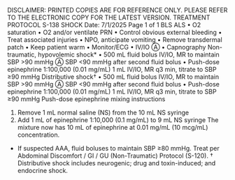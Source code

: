 DISCLAIMER: PRINTED COPIES ARE FOR REFERENCE ONLY. PLEASE REFER TO THE ELECTRONIC COPY FOR THE LATEST VERSION.
TREATMENT PROTOCOL S-138
SHOCK
Date: 7/1/2025 Page 1 of 1
BLS ALS
• O2 saturation
• O2 and/or ventilate PRN
• Control obvious external bleeding
• Treat associated injuries
• NPO, anticipate vomiting
• Remove transdermal patch
• Keep patient warm
• Monitor/ECG
• IV/IO Ⓐ
• Capnography
Non-traumatic, hypovolemic shock*
• 500 mL fluid bolus IV/IO, MR to maintain SBP >90
mmHg Ⓐ
SBP <90 mmHg after second fluid bolus
• Push-dose epinephrine 1:100,000 (0.01 mg/mL)
1 mL IV/IO, MR q3 min, titrate to SBP ≥90 mmHg
Distributive shock†
• 500 mL fluid bolus IV/IO, MR to maintain SBP >90
mmHg Ⓐ
SBP <90 mmHg after second fluid bolus
• Push-dose epinephrine 1:100,000 (0.01 mg/mL)
1 mL IV/IO, MR q3 min, titrate to SBP ≥90 mmHg
Push-dose epinephrine mixing instructions
1. Remove 1 mL normal saline (NS) from the 10
mL NS syringe
2. Add 1 mL of epinephrine 1:10,000 (0.1 mg/mL)
to 9 mL NS syringe
The mixture now has 10 mL of epinephrine at 0.01
mg/mL (10 mcg/mL) concentration.
* If suspected AAA, fluid boluses to maintain SBP ≥80 mmHg. Treat per Abdominal Discomfort / GI / GU
(Non-Traumatic) Protocol (S-120).
† Distributive shock includes neurogenic; drug and toxin-induced; and endocrine shock.


